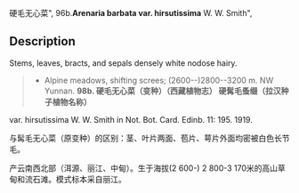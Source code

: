 硬毛无心菜",
96b.**Arenaria barbata var. hirsutissima** W. W. Smith",

## Description
Stems, leaves, bracts, and sepals densely white nodose hairy.

> * Alpine meadows, shifting screes; (2600--)2800--3200 m. NW Yunnan.
**98b. 硬毛无心菜（变种）（西藏植物志） 硬髯毛蚤缀（拉汉种子植物名称）**

var. hirsutissima W. W. Smith in Not. Bot. Card. Edinb. 11: 195. 1919.

与髯毛无心菜（原变种）的区别：茎、叶片两面、苞片、萼片外面均密被白色长节毛。

产云南西北部（洱源、丽江、中甸）。生于海拔(2 600-) 2 800-3 170米的高山草甸和流石滩。模式标本采自丽江。
